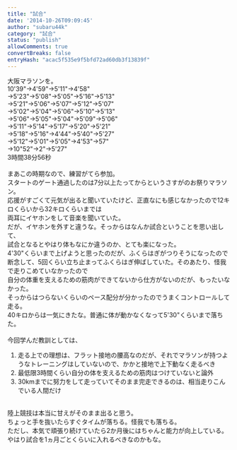 ```yaml
---
title: "試合"
date: '2014-10-26T09:09:45'
author: "subaru44k"
category: "試合"
status: "publish"
allowComments: true
convertBreaks: false
entryHash: "acac5f535e9f5bfd72ad60db3f13839f"
---
```

大阪マラソンを。<br>
10'39"→4'59"→5'11"→4'58"<br>
→5'23"→5'08"→5'05"→5'16"→5'13"<br>
→5'21"→5'06"→5'07"→5'12"→5'07"<br>
→5'02"→5'04"→5'06"→5'10"→5'13"<br>
→5'06"→5'05"→5'04"→5'09"→5'06"<br>
→5'11"→5'14"→5'17"→5'20"→5'21"<br>
→5'18"→5'16"→4'44"→5'40"→5'27"<br>
→5'12"→5'01"→5'05"→4'53"→57"<br>
→10"52"→2"→5'27"<br>
3時間38分56秒<br>
<br>
まあこの時期なので、練習がてら参加。<br>
スタートのゲート通過したのは7分以上たってからというさすがのお祭りマラソン。<br>
応援がすごくて元気が出ると聞いていたけど、正直なにも感じなかったので12キロくらいから32キロくらいまでは<br>
両耳にイヤホンをして音楽を聞いていた。<br>
だが、イヤホンを外すと違うな。そっからはなんか試合ということを思い出して、<br>
試合となるとやはり体もなにか違うのか、とても楽になった。<br>
4'30"くらいまで上げようと思ったのだが、ふくらはぎがつりそうになったので<br>
断念して、5回くらい立ち止まってふくらはぎ伸ばしていた。そのあたり、怪我で走りこめていなかったので<br>
自分の体重を支えるための筋肉ができてないから仕方がないのだが、もったいなかった。<br>
そっからはつらないくらいのペース配分が分かったのでうまくコントロールして走る。<br>
40キロからは一気にきたな。普通に体が動かなくなって5'30"くらいまで落ちた。<br>
<br>
今回学んだ教訓としては、<br>
1. 走る上での理想は、フラット接地の腰高なのだが、それでマラソンが持つようなトレーニングはしていないので、かかと接地で上下動なく走るべき<br>
2. 最低限3時間くらい自分の体を支えるための筋肉はつけていないと論外<br>
3. 30kmまでに努力をして走っていてそのまま完走できるのは、相当走りこんでいる人間だけ<br>
<br>
陸上競技は本当に甘えがそのまま出ると思う。<br>
ちょっと手を抜いたらすぐタイムが落ちる。怪我でも落ちる。<br>
ただし、本気で頑張り続けていたら2か月後にはちゃんと能力が向上している。やはり試合を1ヵ月ごとくらいに入れるべきなのかもな。
